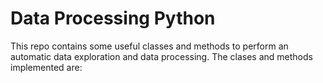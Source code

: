 # Data Processing Python

This repo contains some useful classes and methods to perform an automatic data exploration and data processing.
The clases and methods implemented are:
